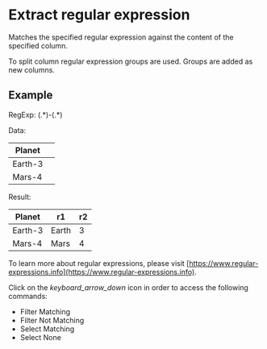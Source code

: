 <!-- TITLE: Extract RegExp -->
<!-- SUBTITLE: -->

# Extract regular expression

Matches the specified regular expression against the content of the specified column.

To split column regular expression groups are used. Groups are added as new columns.

## Example

RegExp: (.\*)-(.\*)

Data:

| Planet  |   |
|---------|---|
| Earth-3 |   |
| Mars-4  |   |

Result:

| Planet  | r1    | r2 |
|---------|-------|----|
| Earth-3 | Earth | 3  |
| Mars-4  | Mars  | 4  |

To learn more about regular expressions, please visit
[https://www.regular-expressions.info](https://www.regular-expressions.info).

Click on the _keyboard_arrow_down_ icon in order to access the following commands:

* Filter Matching
* Filter Not Matching
* Select Matching
* Select None
